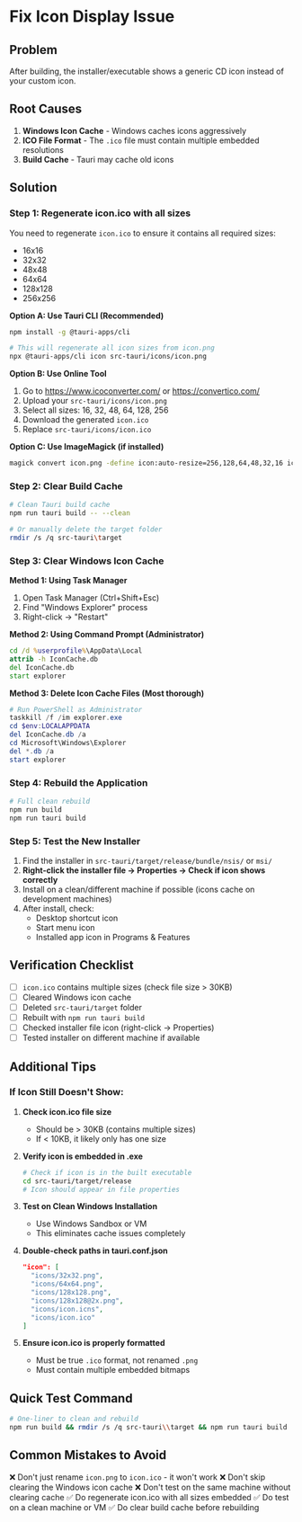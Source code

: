 # Fix Icon Display Issue

## Problem
After building, the installer/executable shows a generic CD icon instead of your custom icon.

## Root Causes
1. **Windows Icon Cache** - Windows caches icons aggressively
2. **ICO File Format** - The `.ico` file must contain multiple embedded resolutions
3. **Build Cache** - Tauri may cache old icons

## Solution

### Step 1: Regenerate icon.ico with all sizes

You need to regenerate `icon.ico` to ensure it contains all required sizes:
- 16x16
- 32x32
- 48x48
- 64x64
- 128x128
- 256x256

**Option A: Use Tauri CLI (Recommended)**
```bash
npm install -g @tauri-apps/cli

# This will regenerate all icon sizes from icon.png
npx @tauri-apps/cli icon src-tauri/icons/icon.png
```

**Option B: Use Online Tool**
1. Go to https://www.icoconverter.com/ or https://convertico.com/
2. Upload your `src-tauri/icons/icon.png`
3. Select all sizes: 16, 32, 48, 64, 128, 256
4. Download the generated `icon.ico`
5. Replace `src-tauri/icons/icon.ico`

**Option C: Use ImageMagick (if installed)**
```bash
magick convert icon.png -define icon:auto-resize=256,128,64,48,32,16 icon.ico
```

### Step 2: Clear Build Cache

```bash
# Clean Tauri build cache
npm run tauri build -- --clean

# Or manually delete the target folder
rmdir /s /q src-tauri\target
```

### Step 3: Clear Windows Icon Cache

**Method 1: Using Task Manager**
1. Open Task Manager (Ctrl+Shift+Esc)
2. Find "Windows Explorer" process
3. Right-click → "Restart"

**Method 2: Using Command Prompt (Administrator)**
```cmd
cd /d %userprofile%\AppData\Local
attrib -h IconCache.db
del IconCache.db
start explorer
```

**Method 3: Delete Icon Cache Files (Most thorough)**
```powershell
# Run PowerShell as Administrator
taskkill /f /im explorer.exe
cd $env:LOCALAPPDATA
del IconCache.db /a
cd Microsoft\Windows\Explorer
del *.db /a
start explorer
```

### Step 4: Rebuild the Application

```bash
# Full clean rebuild
npm run build
npm run tauri build
```

### Step 5: Test the New Installer

1. Find the installer in `src-tauri/target/release/bundle/nsis/` or `msi/`
2. **Right-click the installer file → Properties → Check if icon shows correctly**
3. Install on a clean/different machine if possible (icons cache on development machines)
4. After install, check:
   - Desktop shortcut icon
   - Start menu icon
   - Installed app icon in Programs & Features

## Verification Checklist

- [ ] `icon.ico` contains multiple sizes (check file size > 30KB)
- [ ] Cleared Windows icon cache
- [ ] Deleted `src-tauri/target` folder
- [ ] Rebuilt with `npm run tauri build`
- [ ] Checked installer file icon (right-click → Properties)
- [ ] Tested installer on different machine if available

## Additional Tips

### If Icon Still Doesn't Show:

1. **Check icon.ico file size**
   - Should be > 30KB (contains multiple sizes)
   - If < 10KB, it likely only has one size

2. **Verify icon is embedded in .exe**
   ```bash
   # Check if icon is in the built executable
   cd src-tauri/target/release
   # Icon should appear in file properties
   ```

3. **Test on Clean Windows Installation**
   - Use Windows Sandbox or VM
   - This eliminates cache issues completely

4. **Double-check paths in tauri.conf.json**
   ```json
   "icon": [
     "icons/32x32.png",
     "icons/64x64.png",
     "icons/128x128.png",
     "icons/128x128@2x.png",
     "icons/icon.icns",
     "icons/icon.ico"
   ]
   ```

5. **Ensure icon.ico is properly formatted**
   - Must be true `.ico` format, not renamed `.png`
   - Must contain multiple embedded bitmaps

## Quick Test Command

```bash
# One-liner to clean and rebuild
npm run build && rmdir /s /q src-tauri\\target && npm run tauri build
```

## Common Mistakes to Avoid

❌ Don't just rename `icon.png` to `icon.ico` - it won't work
❌ Don't skip clearing the Windows icon cache
❌ Don't test on the same machine without clearing cache
✅ Do regenerate icon.ico with all sizes embedded
✅ Do test on a clean machine or VM
✅ Do clear build cache before rebuilding
